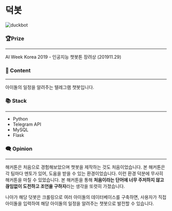 # 덕봇
![duckbot](https://i.esdrop.com/d/NKV1dRXvps.png)

### 🏆Prize

---

AI Week Korea 2019 - 인공지능 챗봇톤 장려상 (201911.29)

### 📄 Content

---

아이돌의 일정을 알려주는 텔레그램 챗봇입니다.

### 📚 Stack

---

- Python
- Telegram API
- MySQL
- Flask

### 🗨️ Opinion

---

해커톤은 처음으로 경험해보았으며 챗봇을 제작하는 것도 처음이었습니다. 본 해커톤은 각 팀마다 멘토가 있어, 도움을 받을 수 있는 환경이었습니다. 이런 환경 덕분에 무사히 해커톤을 마칠 수 있었습니다. 본 해커톤을 통해 **처음이라는 단어에 너무 주저하지 않고 끊임없이 도전하고 조언을 구하자**라는 생각을 또렷히 가졌습니다.

나아가 해당 덧봇은 크롤링으로 여러 아이돌의 데이터베이스를 구축하면, 사용자가 직접 아이돌을 입력하여 해당 아이돌의 일정을 알려주는 챗봇으로 발전할 수 있습니다.
